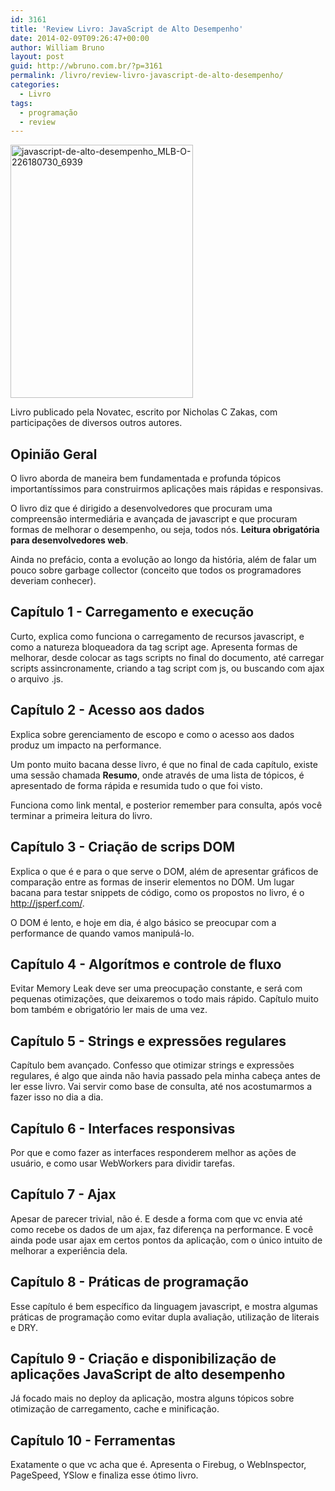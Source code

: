 ```yaml
---
id: 3161
title: 'Review Livro: JavaScript de Alto Desempenho'
date: 2014-02-09T09:26:47+00:00
author: William Bruno
layout: post
guid: http://wbruno.com.br/?p=3161
permalink: /livro/review-livro-javascript-de-alto-desempenho/
categories:
  - Livro
tags:
  - programação
  - review
---
```

<img src="/wp-content/uploads/2014/02/javascript-de-alto-desempenho_MLB-O-226180730_6939.jpg" alt="javascript-de-alto-desempenho_MLB-O-226180730_6939" width="292" height="405" class="aligncenter size-full wp-image-3162" />

Livro publicado pela Novatec, escrito por Nicholas C Zakas, com participações de diversos outros autores.

## Opinião Geral

O livro aborda de maneira bem fundamentada e profunda tópicos importantíssimos para construirmos aplicações mais rápidas e responsivas.

O livro diz que é dirigido a desenvolvedores que procuram uma compreensão intermediária e avançada de javascript e que procuram formas de melhorar o desempenho, ou seja, todos nós. **Leitura obrigatória para desenvolvedores web**.

Ainda no prefácio, conta a evolução ao longo da história, além de falar um pouco sobre garbage collector (conceito que todos os programadores deveriam conhecer).

<!--more-->

## Capítulo 1 - Carregamento e execução

Curto, explica como funciona o carregamento de recursos javascript, e como a natureza bloqueadora da tag script age. Apresenta formas de melhorar, desde colocar as tags scripts no final do documento, até carregar scripts assincronamente, criando a tag script com js, ou buscando com ajax o arquivo .js.

## Capítulo 2 - Acesso aos dados

Explica sobre gerenciamento de escopo e como o acesso aos dados produz um impacto na performance.

Um ponto muito bacana desse livro, é que no final de cada capítulo, existe uma sessão chamada **Resumo**, onde através de uma lista de tópicos, é apresentado de forma rápida e resumida tudo o que foi visto.

Funciona como link mental, e posterior remember para consulta, após você terminar a primeira leitura do livro.

## Capítulo 3 - Criação de scrips DOM

Explica o que é e para o que serve o DOM, além de apresentar gráficos de comparação entre as formas de inserir elementos no DOM. Um lugar bacana para testar snippets de código, como os propostos no livro, é o <a href="http://jsperf.com/" rel="nofollow">http://jsperf.com/</a>.

O DOM é lento, e hoje em dia, é algo básico se preocupar com a performance de quando vamos manipulá-lo.

## Capítulo 4 - Algorítmos e controle de fluxo

Evitar Memory Leak deve ser uma preocupação constante, e será com pequenas otimizações, que deixaremos o todo mais rápido. Capítulo muito bom também e obrigatório ler mais de uma vez.

## Capítulo 5 - Strings e expressões regulares

Capítulo bem avançado. Confesso que otimizar strings e expressões regulares, é algo que ainda não havia passado pela minha cabeça antes de ler esse livro. Vai servir como base de consulta, até nos acostumarmos a fazer isso no dia a dia.

## Capítulo 6 - Interfaces responsivas

Por que e como fazer as interfaces responderem melhor as ações de usuário, e como usar WebWorkers para dividir tarefas.

## Capítulo 7 - Ajax

Apesar de parecer trivial, não é. E desde a forma com que vc envia até como recebe os dados de um ajax, faz diferença na performance. E você ainda pode usar ajax em certos pontos da aplicação, com o único intuito de melhorar a experiência dela.

## Capítulo 8 - Práticas de programação

Esse capítulo é bem específico da linguagem javascript, e mostra algumas práticas de programação como evitar dupla avaliação, utilização de literais e DRY.

## Capítulo 9 - Criação e disponibilização de aplicações JavaScript de alto desempenho

Já focado mais no deploy da aplicação, mostra alguns tópicos sobre otimização de carregamento, cache e minificação.

## Capítulo 10 - Ferramentas

Exatamente o que vc acha que é. Apresenta o Firebug, o WebInspector, PageSpeed, YSlow e finaliza esse ótimo livro.
